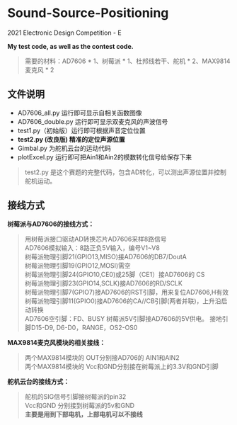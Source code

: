 # Sound-Source-Positioning
2021 Electronic Design Competition - E

**My test code, as well as the contest code.**
> 需要的材料：AD7606 * 1、树莓派 * 1、杜邦线若干、舵机 * 2、MAX9814麦克风 * 2

## 文件说明
- AD7606_all.py 运行即可显示自相关函数图像
- AD7606_double.py 运行即可显示双麦克风的声波信号
- test1.py（初始版）运行即可根据声音定位位置
- **test2.py (改良版) 精准的定位声源位置**
- Gimbal.py 为舵机云台的运动代码
- plotExcel.py 运行即可把Ain1和Ain2的模数转化信号给保存下来
> test2.py 是这个赛题的完整代码，包含AD转化，可以测出声源位置并控制舵机运动。
## 接线方式
**树莓派与AD7606的接线方式：**    
>用树莓派接口驱动AD转换芯片AD7606采样8路信号  
AD7606模拟输入：8路正负5V输入，编号V1~V8  
树莓派物理引脚21(GPIO13,MISO)接AD7606的DB7/DoutA  
树莓派物理引脚19(GPIO12,MOSI)需空  
树莓派物理引脚24(GPIO10,CE0)或25脚（CE1）接AD7606的	CS  
树莓派物理引脚23(GPIO14,SCLK)接AD7606的RD/SCLK  
树莓派物理引脚7(GPIO7)接AD7606的RST引脚，用来复位AD7606,H有效  
树莓派物理引脚11(GPIO0)接AD7606的CA//CB引脚(两者并联)，上升沿启动转换  
AD7606空引脚：FD、BUSY 
树莓派5V引脚接AD7606的5V供电。 
接地引脚D15-D9, D6-D0，RANGE，OS2-OS0  

**MAX9814麦克风模块的相关接线：**
> 两个MAX9814模块的 OUT分别接AD706的 AIN1和AIN2  
> 两个MAX9814模块的 Vcc和GND分别接在树莓派上的3.3V和GND引脚

**舵机云台的接线方式：**
> 舵机的SIG信号引脚接树莓派的pin32  
> Vcc和GND 分别接到树莓派的5v和GND  
> **主要是用到下部电机，上部电机可以不接线**
